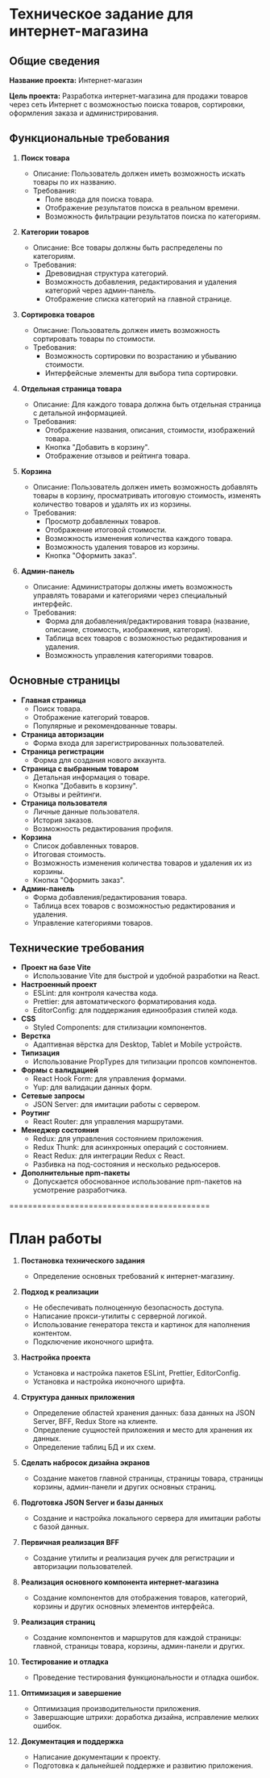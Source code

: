 # Техническое задание для интернет-магазина

## Общие сведения

**Название проекта:** Интернет-магазин

**Цель проекта:** Разработка интернет-магазина для продажи товаров через сеть Интернет с возможностью поиска товаров, сортировки, оформления заказа и администрирования.

## Функциональные требования

1. **Поиск товара**
    - Описание: Пользователь должен иметь возможность искать товары по их названию.
    - Требования:
        - Поле ввода для поиска товара.
        - Отображение результатов поиска в реальном времени.
        - Возможность фильтрации результатов поиска по категориям.

2. **Категории товаров**
    - Описание: Все товары должны быть распределены по категориям.
    - Требования:
        - Древовидная структура категорий.
        - Возможность добавления, редактирования и удаления категорий через админ-панель.
        - Отображение списка категорий на главной странице.

3. **Сортировка товаров**
    - Описание: Пользователь должен иметь возможность сортировать товары по стоимости.
    - Требования:
        - Возможность сортировки по возрастанию и убыванию стоимости.
        - Интерфейсные элементы для выбора типа сортировки.

4. **Отдельная страница товара**
    - Описание: Для каждого товара должна быть отдельная страница с детальной информацией.
    - Требования:
        - Отображение названия, описания, стоимости, изображений товара.
        - Кнопка "Добавить в корзину".
        - Отображение отзывов и рейтинга товара.

5. **Корзина**
    - Описание: Пользователь должен иметь возможность добавлять товары в корзину, просматривать итоговую стоимость, изменять количество товаров и удалять их из корзины.
    - Требования:
        - Просмотр добавленных товаров.
        - Отображение итоговой стоимости.
        - Возможность изменения количества каждого товара.
        - Возможность удаления товаров из корзины.
        - Кнопка "Оформить заказ".

6. **Админ-панель**
    - Описание: Администраторы должны иметь возможность управлять товарами и категориями через специальный интерфейс.
    - Требования:
        - Форма для добавления/редактирования товара (название, описание, стоимость, изображения, категория).
        - Таблица всех товаров с возможностью редактирования и удаления.
        - Возможность управления категориями товаров.

## Основные страницы

- **Главная страница**
    - Поиск товара.
    - Отображение категорий товаров.
    - Популярные и рекомендованные товары.
- **Страница авторизации**
    - Форма входа для зарегистрированных пользователей.
- **Страница регистрации**
    - Форма для создания нового аккаунта.
- **Страница с выбранным товаром**
    - Детальная информация о товаре.
    - Кнопка "Добавить в корзину".
    - Отзывы и рейтинги.
- **Страница пользователя**
    - Личные данные пользователя.
    - История заказов.
    - Возможность редактирования профиля.
- **Корзина**
    - Список добавленных товаров.
    - Итоговая стоимость.
    - Возможность изменения количества товаров и удаления их из корзины.
    - Кнопка "Оформить заказ".
- **Админ-панель**
    - Форма добавления/редактирования товара.
    - Таблица всех товаров с возможностью редактирования и удаления.
    - Управление категориями товаров.

## Технические требования

- **Проект на базе Vite**
    - Использование Vite для быстрой и удобной разработки на React.
- **Настроенный проект**
    - ESLint: для контроля качества кода.
    - Prettier: для автоматического форматирования кода.
    - EditorConfig: для поддержания единообразия стилей кода.
- **CSS**
    - Styled Components: для стилизации компонентов.
- **Верстка**
    - Адаптивная вёрстка для Desktop, Tablet и Mobile устройств.
- **Типизация**
    - Использование PropTypes для типизации пропсов компонентов.
- **Формы с валидацией**
    - React Hook Form: для управления формами.
    - Yup: для валидации данных форм.
- **Сетевые запросы**
    - JSON Server: для имитации работы с сервером.
- **Роутинг**
    - React Router: для управления маршрутами.
- **Менеджер состояния**
    - Redux: для управления состоянием приложения.
    - Redux Thunk: для асинхронных операций с состоянием.
    - React Redux: для интеграции Redux с React.
    - Разбивка на под-состояния и несколько редьюсеров.
- **Дополнительные npm-пакеты**
    - Допускается обоснованное использование npm-пакетов на усмотрение разработчика.

===========================================

# План работы

1. **Постановка технического задания**
    - Определение основных требований к интернет-магазину.

2. **Подход к реализации**
    - Не обеспечивать полноценную безопасность доступа.
    - Написание прокси-утилиты с серверной логикой.
    - Использование генератора текста и картинок для наполнения контентом.
    - Подключение иконочного шрифта.

3. **Настройка проекта**
    - Установка и настройка пакетов ESLint, Prettier, EditorConfig.
    - Установка и настройка иконочного шрифта.

4. **Структура данных приложения**
    - Определение областей хранения данных: база данных на JSON Server, BFF, Redux Store на клиенте.
    - Определение сущностей приложения и место для хранения их данных.
    - Определение таблиц БД и их схем.

5. **Сделать набросок дизайна экранов**
    - Создание макетов главной страницы, страницы товара, страницы корзины, админ-панели и других основных страниц.

6. **Подготовка JSON Server и базы данных**
    - Создание и настройка локального сервера для имитации работы с базой данных.

7. **Первичная реализация BFF**
    - Создание утилиты и реализация ручек для регистрации и авторизации пользователей.

8. **Реализация основного компонента интернет-магазина**
    - Создание компонентов для отображения товаров, категорий, корзины и других основных элементов интерфейса.

9. **Реализация страниц**
    - Создание компонентов и маршрутов для каждой страницы: главной, страницы товара, корзины, админ-панели и других.

10. **Тестирование и отладка**
    - Проведение тестирования функциональности и отладка ошибок.

11. **Оптимизация и завершение**
    - Оптимизация производительности приложения.
    - Завершающие штрихи: доработка дизайна, исправление мелких ошибок.

12. **Документация и поддержка**
    - Написание документации к проекту.
    - Подготовка к дальнейшей поддержке и развитию приложения.
